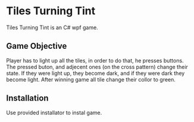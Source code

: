 # Tiles Turning Tint

Tiles Turning Tint is an C# wpf game. 

## Game Objective
Player has to light up all the tiles, in order to do that, he presses buttons.
The pressed buton, and adjecent ones (on the cross pattern) change their state. If they were light up, they become dark, and if they were dark they become light. After winning game all tile change their collor to green. 

## Installation
Use provided installator to instal game.
